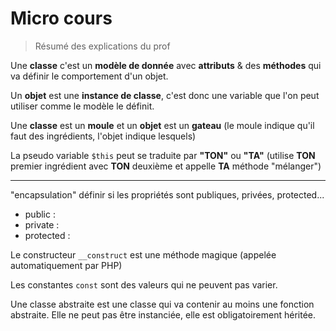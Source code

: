 # Micro cours

> Résumé des explications du prof 

Une **classe** c'est un **modèle de donnée** avec **attributs** & des **méthodes** qui va définir le comportement d'un objet.

Un **objet** est une **instance de classe**, c'est donc une variable que l'on peut utiliser comme le modèle le définit.

Une **classe** est un **moule** et un **objet** est un **gateau** (le moule indique qu'il faut des ingrédients, l'objet indique lesquels)

La pseudo variable `$this` peut se traduite par **"TON"** ou **"TA"** (utilise **TON** premier ingrédient avec **TON** deuxième et appelle **TA** méthode "mélanger")

---

"encapsulation" définir si les propriétés sont publiques, privées, protected...

- public : 
- private : 
- protected : 

Le constructeur `__construct` est une méthode magique (appelée automatiquement par PHP)

Les constantes `const` sont des valeurs qui ne peuvent pas varier.

Une classe abstraite est une classe qui va contenir au moins une fonction abstraite. Elle ne peut pas être instanciée, elle est obligatoirement héritée.